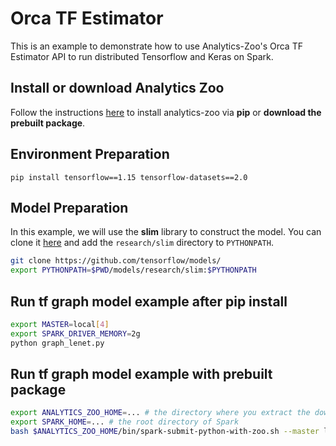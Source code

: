 # Orca TF Estimator

This is an example to demonstrate how to use Analytics-Zoo's Orca TF Estimator API to run distributed
Tensorflow and Keras on Spark.

## Install or download Analytics Zoo
Follow the instructions [here](https://analytics-zoo.github.io/master/#PythonUserGuide/install/) to install analytics-zoo via __pip__ or __download the prebuilt package__.

## Environment Preparation
```
pip install tensorflow==1.15 tensorflow-datasets==2.0
```

## Model Preparation

In this example, we will use the **slim** library to construct the model. You can
clone it [here](https://github.com/tensorflow/models/tree/master/research/slim) and add
the `research/slim` directory to `PYTHONPATH`.

```bash
git clone https://github.com/tensorflow/models/
export PYTHONPATH=$PWD/models/research/slim:$PYTHONPATH
```

## Run tf graph model example after pip install

```bash
export MASTER=local[4]
export SPARK_DRIVER_MEMORY=2g
python graph_lenet.py
```
## Run tf graph model example with prebuilt package

```bash
export ANALYTICS_ZOO_HOME=... # the directory where you extract the downloaded Analytics Zoo zip package
export SPARK_HOME=... # the root directory of Spark
bash $ANALYTICS_ZOO_HOME/bin/spark-submit-python-with-zoo.sh --master local[4] graph_lenet.py
```